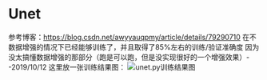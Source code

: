 # Unet
参考博客：https://blog.csdn.net/awyyauqpmy/article/details/79290710 
在不数据增强的情况下已经能够训练了，并且取得了85%左右的训练/验证准确度 
因为没太搞懂数据增强的那部分（跑是可以跑，但是没实现很好的一个增强效果）--2019/10/12
这里放一张训练结果图： 
![unet.py训练结果图](https://ae01.alicdn.com/kf/Hab913980059d4a53829a43f31a893d205.png) 
